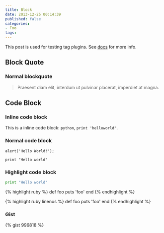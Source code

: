 ```yaml
---
title: Block
date: 2013-12-25 00:14:39
published: false
categories:
- Foo
tags:
---
```


This post is used for testing tag plugins. See [docs](http://zespia.tw/hexo/docs/tag-plugins.html) for more info.
<!--more-->

## Block Quote

### Normal blockquote

> Praesent diam elit, interdum ut pulvinar placerat, imperdiet at magna.

## Code Block

### Inline code block

This is a inline code block: `python`, `print 'helloworld'`.

### Normal code block

```
alert('Hello World!');
```

    print "Hello world"

### Highlight code block

```python
print "Hello world"
```

{% highlight ruby %}
def foo
  puts 'foo'
end
{% endhighlight %}

{% highlight ruby linenos %}
def foo
  puts 'foo'
end
{% endhighlight %}

### Gist

{% gist 996818 %}
